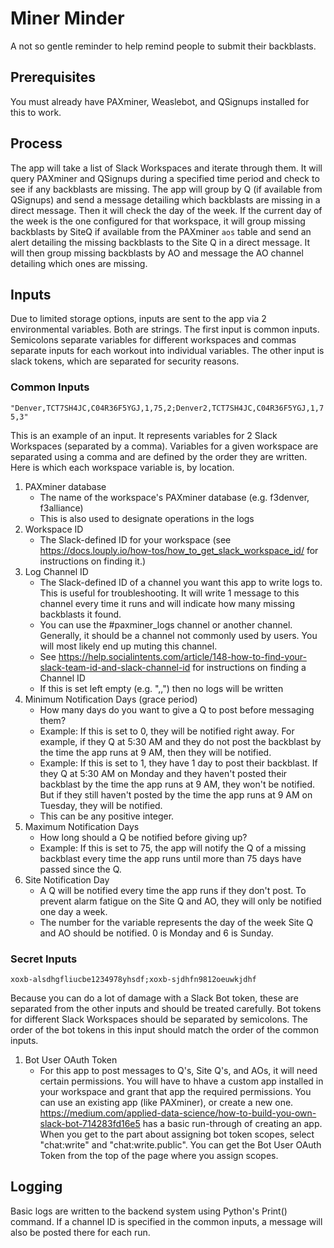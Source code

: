 # Miner Minder
A not so gentle reminder to help remind people to submit their backblasts.

## Prerequisites
You must already have PAXminer, Weaslebot, and QSignups installed for this to work.

## Process
The app will take a list of Slack Workspaces and iterate through them. It will query PAXminer and QSignups during a specified time period and check to see if any backblasts are missing. The app will group by Q (if available from QSignups) and send a message detailing which backblasts are missing in a direct message. Then it will check the day of the week. If the current day of the week is the one configured for that workspace, it will group missing backblasts by SiteQ if available from the PAXminer `aos` table and send an alert detailing the missing backblasts to the Site Q in a direct message. It will then group missing backblasts by AO and message the AO channel detailing which ones are missing.

## Inputs
Due to limited storage options, inputs are sent to the app via 2 environmental variables. Both are strings. The first input is common inputs. Semicolons separate variables for different workspaces and commas separate inputs for each workout into individual variables. The other input is slack tokens, which are separated for security reasons.

### Common Inputs
`"Denver,TCT7SH4JC,C04R36F5YGJ,1,75,2;Denver2,TCT7SH4JC,C04R36F5YGJ,1,75,3"`

This is an example of an input. It represents variables for 2 Slack Workspaces (separated by a comma). Variables for a given workspace are separated using a comma and are defined by the order they are written. Here is which each workspace variable is, by location.
1. PAXminer database
    - The name of the workspace's PAXminer database (e.g. f3denver, f3alliance)
    - This is also used to designate operations in the logs
1. Workspace ID
    - The Slack-defined ID for your workspace (see https://docs.louply.io/how-tos/how_to_get_slack_workspace_id/ for instructions on finding it.)
1. Log Channel ID
    - The Slack-defined ID of a channel you want this app to write logs to. This is useful for troubleshooting. It will write 1 message to this channel every time it runs and will indicate how many missing backblasts it found.
    - You can use the #paxminer_logs channel or another channel. Generally, it should be a channel not commonly used by users. You will most likely end up muting this channel.
    - See https://help.socialintents.com/article/148-how-to-find-your-slack-team-id-and-slack-channel-id for instructions on finding a Channel ID
    - If this is set left empty (e.g. ",,") then no logs will be written
1. Minimum Notification Days (grace period)
    - How many days do you want to give a Q to post before messaging them?
    - Example: If this is set to 0, they will be notified right away. For example, if they Q at 5:30 AM and they do not post the backblast by the time the app runs at 9 AM, then they will be notified.
    - Example: If this is set to 1, they have 1 day to post their backblast. If they Q at 5:30 AM on Monday and they haven't posted their backblast by the time the app runs at 9 AM, they won't be notified. But if they still haven't posted by the time the app runs at 9 AM on Tuesday, they will be notified.
    - This can be any positive integer.
1. Maximum Notification Days
    - How long should a Q be notified before giving up?
    - Example: If this is set to 75, the app will notify the Q of a missing backblast every time the app runs until more than 75 days have passed since the Q.
1. Site Notification Day
    - A Q will be notified every time the app runs if they don't post. To prevent alarm fatigue on the Site Q and AO, they will only be notified one day a week.
    - The number for the variable represents the day of the week Site Q and AO should be notified. 0 is Monday and 6 is Sunday.

### Secret Inputs
`xoxb-alsdhgfliucbe1234978yhsdf;xoxb-sjdhfn9812oeuwkjdhf`

Because you can do a lot of damage with a Slack Bot token, these are separated from the other inputs and should be treated carefully. Bot tokens for different Slack Workspaces should be separated by semicolons. The order of the bot tokens in this input should match the order of the common inputs.
1. Bot User OAuth Token
    - For this app to post messages to Q's, Site Q's, and AOs, it will need certain permissions. You will have to hhave a custom app installed in your workspace and grant that app the required permissions. You can use an existing app (like PAXminer), or create a new one. https://medium.com/applied-data-science/how-to-build-you-own-slack-bot-714283fd16e5 has a basic run-through of creating an app. When you get to the part about assigning bot token scopes, select "chat:write" and "chat:write.public". You can get the Bot User OAuth Token from the top of the page where you assign scopes.

## Logging
Basic logs are written to the backend system using Python's Print() command. If a channel ID is specified in the common inputs, a message will also be posted there for each run.
